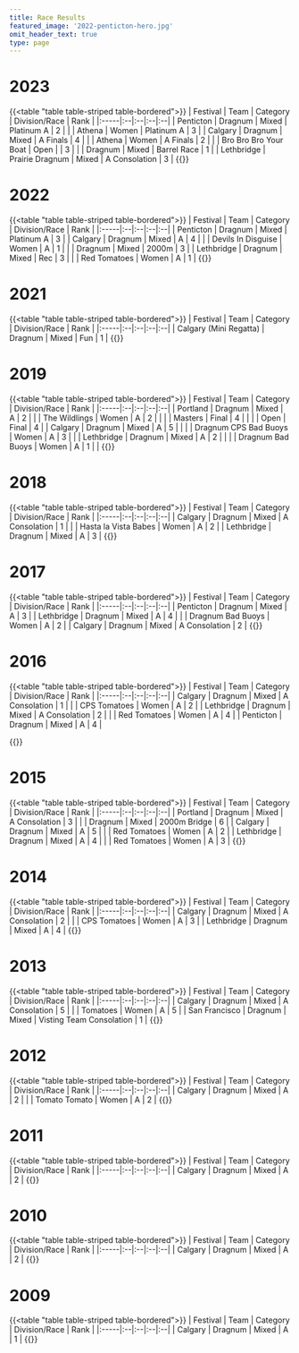 ```yaml
---
title: Race Results
featured_image: '2022-penticton-hero.jpg'
omit_header_text: true
type: page
---
```


# 2023

{{<table "table table-striped table-bordered">}}
| Festival | Team | Category | Division/Race | Rank | 
|:-----|:--|:--|:--|:--|
| Penticton | Dragnum | Mixed | Platinum A | 2 |
|  | Athena | Women | Platinum A | 3 |
| Calgary | Dragnum | Mixed | A Finals | 4 |
|  | Athena | Women | A Finals | 2 |
|  | Bro Bro Bro Your Boat | Open | | 3 | 
|  | Dragnum | Mixed | Barrel Race | 1 |
| Lethbridge | Prairie Dragnum | Mixed | A Consolation | 3 |
{{</table>}}

# 2022

{{<table "table table-striped table-bordered">}}
| Festival | Team | Category | Division/Race | Rank | 
|:-----|:--|:--|:--|:--|
| Penticton | Dragnum | Mixed | Platinum A | 3 |
| Calgary | Dragnum | Mixed | A | 4 |
|  | Devils In Disguise | Women | A | 1 |
|  | Dragnum | Mixed | 2000m | 3 |
| Lethbridge | Dragnum | Mixed | Rec | 3 |
|  | Red Tomatoes | Women | A | 1 |
{{</table>}}

# 2021

{{<table "table table-striped table-bordered">}}
| Festival | Team | Category | Division/Race | Rank | 
|:-----|:--|:--|:--|:--|
| Calgary (Mini Regatta) | Dragnum | Mixed | Fun | 1 |
{{</table>}}

# 2019

{{<table "table table-striped table-bordered">}}
| Festival | Team | Category | Division/Race | Rank | 
|:-----|:--|:--|:--|:--|
| Portland | Dragnum | Mixed | A | 2 | 
|  | The Wildlings | Women | A | 2 | 
|  | | Masters | Final | 4 | 
|  | | Open | Final | 4 | 
| Calgary | Dragnum | Mixed | A | 5 |  |
|  | Dragnum CPS Bad Buoys | Women | A | 3 |  |
| Lethbridge | Dragnum | Mixed | A | 2 |  |
|  | Dragnum Bad Buoys | Women | A | 1 |  |
{{</table>}}

# 2018

{{<table "table table-striped table-bordered">}}
| Festival | Team | Category | Division/Race | Rank | 
|:-----|:--|:--|:--|:--|
| Calgary | Dragnum | Mixed | A Consolation | 1 | 
|  | Hasta la Vista Babes | Women | A | 2 | 
| Lethbridge | Dragnum | Mixed | A | 3 | 
{{</table>}}

# 2017

{{<table "table table-striped table-bordered">}}
| Festival | Team | Category | Division/Race | Rank | 
|:-----|:--|:--|:--|:--|
| Penticton | Dragnum | Mixed | A | 3 | 
| Lethbridge | Dragnum | Mixed | A | 4 | 
| | Dragnum Bad Buoys | Women | A | 2 | 
| Calgary | Dragnum | Mixed | A Consolation | 2 | 
{{</table>}}

# 2016

{{<table "table table-striped table-bordered">}}
| Festival | Team | Category | Division/Race | Rank | 
|:-----|:--|:--|:--|:--|
| Calgary | Dragnum | Mixed | A Consolation | 1 |
| | CPS Tomatoes | Women | A | 2 |
| Lethbridge | Dragnum | Mixed | A Consolation | 2 |
| | Red Tomatoes | Women | A | 4 |
| Penticton | Dragnum | Mixed | A | 4 |

{{</table>}}

# 2015

{{<table "table table-striped table-bordered">}}
| Festival | Team | Category | Division/Race | Rank | 
|:-----|:--|:--|:--|:--|
| Portland | Dragnum | Mixed | A Consolation | 3 | 
|  | Dragnum | Mixed | 2000m Bridge | 6 | 
| Calgary | Dragnum | Mixed | A | 5 | 
| | Red Tomatoes | Women | A | 2 | 
| Lethbridge | Dragnum | Mixed | A | 4 | 
| | Red Tomatoes | Women | A | 3 | 
{{</table>}}

# 2014

{{<table "table table-striped table-bordered">}}
| Festival | Team | Category | Division/Race | Rank | 
|:-----|:--|:--|:--|:--|
| Calgary | Dragnum | Mixed | A Consolation | 2 |
| | CPS Tomatoes | Women | A | 3 |
| Lethbridge | Dragnum | Mixed | A | 4 |
{{</table>}}

# 2013

{{<table "table table-striped table-bordered">}}
| Festival | Team | Category | Division/Race | Rank | 
|:-----|:--|:--|:--|:--|
| Calgary | Dragnum | Mixed | A Consolation | 5 |
| | Tomatoes | Women | A | 5 | 
| San Francisco | Dragnum | Mixed | Visting Team Consolation | 1 | 
{{</table>}}

# 2012

{{<table "table table-striped table-bordered">}}
| Festival | Team | Category | Division/Race | Rank | 
|:-----|:--|:--|:--|:--|
| Calgary | Dragnum | Mixed | A | 2 |
| | Tomato Tomato | Women | A | 2 |
{{</table>}}

# 2011

{{<table "table table-striped table-bordered">}}
| Festival | Team | Category | Division/Race | Rank | 
|:-----|:--|:--|:--|:--|
| Calgary | Dragnum | Mixed | A | 2 |
{{</table>}}

# 2010

{{<table "table table-striped table-bordered">}}
| Festival | Team | Category | Division/Race | Rank | 
|:-----|:--|:--|:--|:--|
| Calgary | Dragnum | Mixed | A | 2 |
{{</table>}}

# 2009

{{<table "table table-striped table-bordered">}}
| Festival | Team | Category | Division/Race | Rank | 
|:-----|:--|:--|:--|:--|
| Calgary | Dragnum | Mixed | A | 1 |
{{</table>}}

